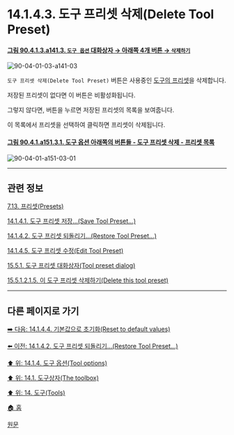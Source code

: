 # 14.1.4.3. 도구 프리셋 삭제(Delete Tool Preset)

<a id="90-04-01-03-a141-03"></a>

#### [그림 90.4.1.3.a141.3. `도구 옵션` 대화상자 → 아래쪽 4개 버튼 → `삭제하기`](./90-04-0001-003-rectangle_select.md#90-04-01-03-a141-03)
![90-04-01-03-a141-03](https://github.com/wonder13662/gimp/assets/15767104/4e2045b2-37a1-4e42-ae0e-ad7434d12ec8)

`도구 프리셋 삭제(Delete Tool Preset)` 버튼은 사용중인 [도구의 프리셋](./19-glossaryx-tool_preset.md)을 삭제합니다.

저장된 프리셋이 없다면 이 버튼은 비활성화됩니다.

그렇지 않다면, 버튼을 누르면 저장된 프리셋의 목록을 보여줍니다.

이 목록에서 프리셋을 선택하여 클릭하면 프리셋이 삭제됩니다.

<a id="90-04-01-a151-03-01"></a>

#### [그림 90.4.1.a151.3.1. 도구 옵션 아래쪽의 버튼들 - 도구 프리셋 삭제 - 프리셋 목록](./90-04-0001-000-tool_options.md#90-04-01-a151-03-01)
![90-04-01-a151-03-01](https://github.com/wonder13662/gimp/assets/15767104/ec9d9c92-f041-4bb1-9973-ce9b2a7714fe)

***

## 관련 정보

[7.13. 프리셋(Presets)](./07-13-presets.md)

[14.1.4.1. 도구 프리셋 저장…(Save Tool Preset…)](./14-01-04-01-save_tool_preset.md)

[14.1.4.2. 도구 프리셋 되돌리기…(Restore Tool Preset…)](./14-01-04-02-restore_tool_preset.md)

[14.1.4.5. 도구 프리셋 수정(Edit Tool Preset)](./14-01-04-05-edit_tool_preset.md)

[15.5.1. 도구 프리셋 대화상자(Tool preset dialog)](./15-05-01-00-tool-preset-dialog.md)

[15.5.1.2.1.5. 이 도구 프리셋 삭제하기(Delete this tool preset)](./15-05-01-02-01-05-delete_this_tool_preset.md)

***

## 다른 페이지로 가기

[➡️ 다음: 14.1.4.4. 기본값으로 초기화(Reset to default values)](./14-01-04-04-reset_to_default_values.md)

[⬅️ 이전: 14.1.4.2. 도구 프리셋 되돌리기…(Restore Tool Preset…)](./14-01-04-02-restore_tool_preset.md)

[⬆️ 위: 14.1.4. 도구 옵션(Tool options)](./14-01-04-00-tool-options.md)

[⬆️ 위: 14.1. 도구상자(The toolbox)](./14-01-00-the-toolbox.md)

[⬆️ 위: 14. 도구(Tools)](./14-00-tools.md)

[🏠 홈](./00-home.md)

[원문](https://docs.gimp.org/2.10/ko/gimp-tools.html#gimp-tool-options-dialog)